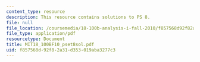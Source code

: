 ```yaml
---
content_type: resource
description: This resource contains solutions to PS 8.
file: null
file_location: /coursemedia/18-100b-analysis-i-fall-2010/f857568d92f82a31d353019aba3277c3_MIT18_100BF10_pset8sol.pdf
file_type: application/pdf
resourcetype: Document
title: MIT18_100BF10_pset8sol.pdf
uid: f857568d-92f8-2a31-d353-019aba3277c3
---
```


